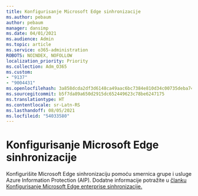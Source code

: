 ```yaml
---
title: Konfigurisanje Microsoft Edge sinhronizacije
ms.author: pebaum
author: pebaum
manager: dansimp
ms.date: 04/01/2021
ms.audience: Admin
ms.topic: article
ms.service: o365-administration
ROBOTS: NOINDEX, NOFOLLOW
localization_priority: Priority
ms.collection: Adm_O365
ms.custom:
- "9137"
- "9004431"
ms.openlocfilehash: 3a858dcda2df3d6148ca49aac6bc7384e810d34c00735deba74dfe9dd31f5656
ms.sourcegitcommit: b5f7da89a650d2915dc652449623c78be6247175
ms.translationtype: HT
ms.contentlocale: sr-Latn-RS
ms.lasthandoff: 08/05/2021
ms.locfileid: "54033580"
---
```

# <a name="configure-microsoft-edge-sync"></a>Konfigurisanje Microsoft Edge sinhronizacije

Konfigurišite Microsoft Edge sinhronizaciju pomoću smernica grupe i usluge Azure Information Protection (AIP). Dodatne informacije potražite u [članku Konfigurisanje Microsoft Edge enterprise sinhronizacije.](https://docs.microsoft.com/deployedge/microsoft-edge-enterprise-sync)